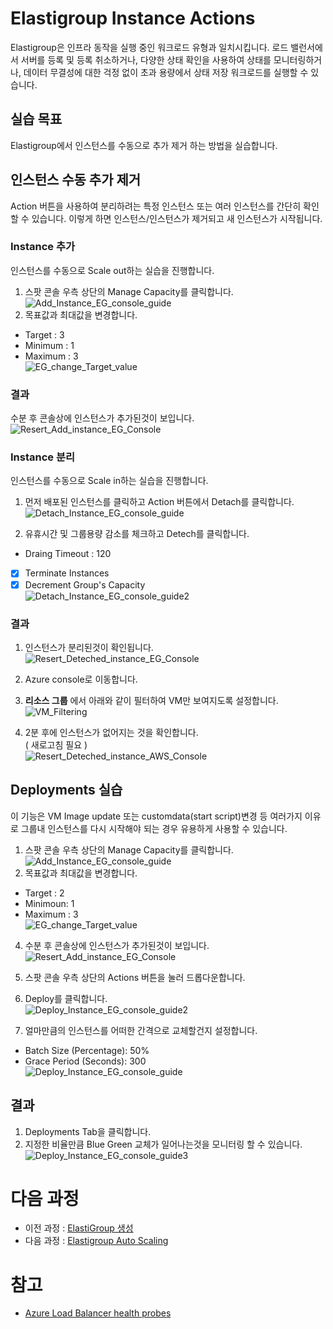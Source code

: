 # Elastigroup Instance Actions

Elastigroup은 인프라 동작을 실행 중인 워크로드 유형과 일치시킵니다. 로드 밸런서에서 서버를 등록 및 등록 취소하거나, 다양한 상태 확인을 사용하여 상태를 모니터링하거나, 데이터 무결성에 대한 걱정 없이 초과 용량에서 상태 저장 워크로드를 실행할 수 있습니다.

## 실습 목표

Elastigroup에서 인스턴스를 수동으로 추가 제거 하는 방법을 실습합니다.

## 인스턴스 수동 추가 제거

Action 버튼을 사용하여 분리하려는 특정 인스턴스 또는 여러 인스턴스를 간단히 확인할 수 있습니다. 이렇게 하면 인스턴스/인스턴스가 제거되고 새 인스턴스가 시작됩니다.

### Instance 추가
인스턴스를 수동으로 Scale out하는 실습을 진행합니다.

1. 스팟 콘솔 우측 상단의 Manage Capacity를 클릭합니다.</br>
![Add_Instance_EG_console_guide](./Images/Add_Instance_EG_console_guide.png)
2. 목표값과 최대값을 변경합니다.

- Target : 3
- Minimum : 1
- Maximum : 3 </br>
![EG_change_Target_value](./Images/EG_change_Target_value.png)

### 결과

수분 후 콘솔상에 인스턴스가 추가된것이 보입니다.</br>
![Resert_Add_instance_EG_Console](./Images/Resert_Add_instance_EG_Console.png)

### Instance 분리
인스턴스를 수동으로 Scale in하는 실습을 진행합니다.

1. 먼저 배포된 인스턴스를 클릭하고 Action 버튼에서 Detach를 클릭합니다.</br>
![Detach_Instance_EG_console_guide](./Images/Detach_Instance_EG_console_guide.png)

2. 유휴시간 및 그룹용량 감소를 체크하고 Detech를 클릭합니다.

- Draing Timeout : 120
- [X] Terminate Instances
- [X] Decrement Group's Capacity </br>
![Detach_Instance_EG_console_guide2](./Images/Detach_Instance_EG_console_guide2.png)

### 결과

1. 인스턴스가 분리된것이 확인됩니다. </br>
![Resert_Deteched_instance_EG_Console](./Images/Resert_Deteched_instance_EG_Console.png)

2. Azure console로 이동합니다.
3. **리소스 그룹** 에서 아래와 같이 필터하여 VM만 보여지도록 설정합니다. </br>
![VM_Filtering](./Images/VM_Filtering.png)

4. 2분 후에 인스턴스가 없어지는 것을 확인합니다. </br>
( 새로고침 필요 )</br>
![Resert_Deteched_instance_AWS_Console](./Images/Resert_Deteched_instance_Azure_Console.png)


## Deployments 실습
이 기능은 VM Image update 또는 customdata(start script)변경 등 여러가지 이유로 그룹내 인스턴스를 다시 시작해야 되는 경우 유용하게 사용할 수 있습니다.

1. 스팟 콘솔 우측 상단의 Manage Capacity를 클릭합니다.</br>
![Add_Instance_EG_console_guide](./Images/Add_Instance_EG_console_guide.png)
2. 목표값과 최대값을 변경합니다.

- Target : 2
- Minimoun: 1
- Maximum : 3 </br>
![EG_change_Target_value](./Images/EG_change_Target_value2.png)

4. 수분 후 콘솔상에 인스턴스가 추가된것이 보입니다.</br>
![Resert_Add_instance_EG_Console](./Images/Deploy_Instance_EG_console_guide.png)

5. 스팟 콘솔 우측 상단의 Actions 버튼을 눌러 드롭다운합니다.
6. Deploy를 클릭합니다.</br>
![Deploy_Instance_EG_console_guide2](./Images/Deploy_Instance_EG_console_guide2.png)

7. 얼마만큼의 인스턴스를 어떠한 간격으로 교체할건지 설정합니다.
- Batch Size (Percentage): 50%
- Grace Period (Seconds): 300</br>
![Deploy_Instance_EG_console_guide](./Images/Deploy_Instance_EG_console_guide3.png)

## 결과
1. Deployments Tab을 클릭합니다.
2.  지정한 비율만큼 Blue Green 교체가 일어나는것을 모니터링 할 수 있습니다.</br>
![Deploy_Instance_EG_console_guide3](./Images/Deploy_Instance_EG_console_guide4.png)

# 다음 과정

- 이전 과정 : [ElastiGroup 생성](./2-1_CreateElasticGroup.md)
- 다음 과정 : [Elastigroup Auto Scaling](./2-3_ElasticGroupAutoScaling.md)

# 참고

- [Azure Load Balancer health probes](https://learn.microsoft.com/en-us/azure/load-balancer/load-balancer-custom-probe-overview)
